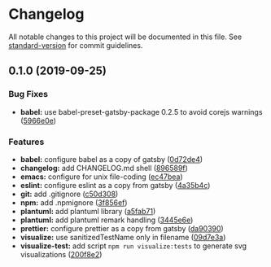 # Changelog

All notable changes to this project will be documented in this file. See [standard-version](https://github.com/conventional-changelog/standard-version) for commit guidelines.

## 0.1.0 (2019-09-25)


### Bug Fixes

* **babel:** use babel-preset-gatsby-package 0.2.5 to avoid corejs warnings ([5966e0e](https://github.com/baerrach/gatsby-remark-plantuml/commit/5966e0e))


### Features

* **babel:** configure babel as a copy of gatsby ([0d72de4](https://github.com/baerrach/gatsby-remark-plantuml/commit/0d72de4))
* **changelog:** add CHANGELOG.md shell ([896589f](https://github.com/baerrach/gatsby-remark-plantuml/commit/896589f))
* **emacs:** configure for unix file-coding ([ec47bea](https://github.com/baerrach/gatsby-remark-plantuml/commit/ec47bea))
* **eslint:** configure eslint as a copy from gatsby ([4a35b4c](https://github.com/baerrach/gatsby-remark-plantuml/commit/4a35b4c))
* **git:** add .gitignore ([c50d308](https://github.com/baerrach/gatsby-remark-plantuml/commit/c50d308))
* **npm:** add .npmignore ([3f856ef](https://github.com/baerrach/gatsby-remark-plantuml/commit/3f856ef))
* **plantuml:** add plantuml library ([a5fab71](https://github.com/baerrach/gatsby-remark-plantuml/commit/a5fab71))
* **plantuml:** add plantuml remark handling ([3445e6e](https://github.com/baerrach/gatsby-remark-plantuml/commit/3445e6e))
* **prettier:** configure prettier as a copy from gatsby ([da90390](https://github.com/baerrach/gatsby-remark-plantuml/commit/da90390))
* **visualize:** use sanitizedTestName only in filename ([09d7e3a](https://github.com/baerrach/gatsby-remark-plantuml/commit/09d7e3a))
* **visualize-test:** add script `npm run visualize:tests` to generate svg visualizations ([200f8e2](https://github.com/baerrach/gatsby-remark-plantuml/commit/200f8e2))
